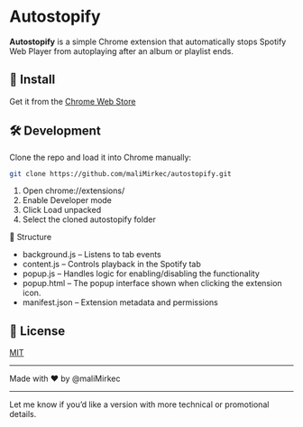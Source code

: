 # Autostopify

**Autostopify** is a simple Chrome extension that automatically stops Spotify Web Player from autoplaying after an album or playlist ends.

## 🚀 Install

Get it from the [Chrome Web Store](https://chromewebstore.google.com/detail/autostopify/khebpfgdinomclahiiopldnfmpkphbem)

## 🛠️ Development

Clone the repo and load it into Chrome manually:

```bash
git clone https://github.com/maliMirkec/autostopify.git
```

1. Open chrome://extensions/
2. Enable Developer mode
3. Click Load unpacked
4. Select the cloned autostopify folder

📂 Structure
- background.js – Listens to tab events
- content.js – Controls playback in the Spotify tab
- popup.js – Handles logic for enabling/disabling the functionality
- popup.html – The popup interface shown when clicking the extension icon.
- manifest.json – Extension metadata and permissions

## 📄 License

[MIT](https://github.com/maliMirkec/autostopify/blob/main/LICENSE)

---

Made with ❤️ by @maliMirkec

---

Let me know if you’d like a version with more technical or promotional details.
